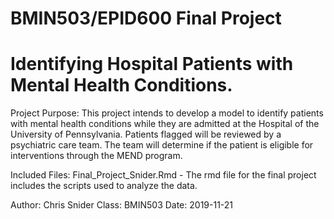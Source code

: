 # BMIN503/EPID600 Final Project
# Identifying Hospital Patients with Mental Health Conditions.

Project Purpose:
This project intends to develop a model to identify patients with mental health conditions while they are admitted at the Hospital of the University of Pennsylvania. Patients flagged will be reviewed by a psychiatric care team. The team will determine if the patient is eligible for interventions through the MEND program.

Included Files:
Final_Project_Snider.Rmd - The rmd file for the final project includes the scripts used to analyze the data.

Author: Chris Snider
Class: BMIN503
Date: 2019-11-21
